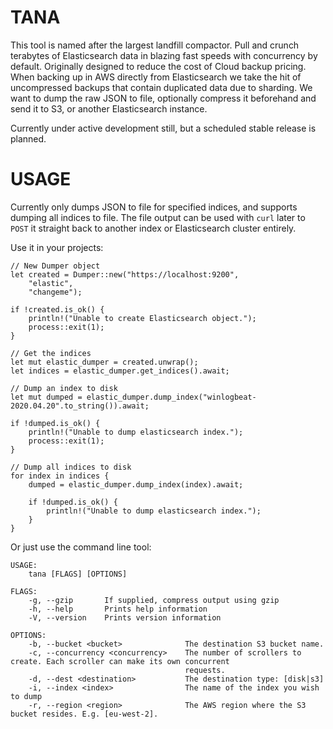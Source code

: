 # TANA
This tool is named after the largest landfill compactor. Pull and crunch terabytes of Elasticsearch data in blazing fast speeds with concurrency by default.
Originally designed to reduce the cost of Cloud backup pricing. When backing up in AWS directly from Elasticsearch we take the hit of uncompressed backups that contain duplicated data due to sharding. We want to dump the raw JSON to file, optionally compress it beforehand and send it to S3, or another Elasticsearch instance.

Currently under active development still, but a scheduled stable release is planned. 

# USAGE

Currently only dumps JSON to file for specified indices, and supports dumping all indices to file. The file output can be used with `curl` later to `POST` it straight back to another index or Elasticsearch cluster entirely.

Use it in your projects:

```
// New Dumper object
let created = Dumper::new("https://localhost:9200",
    "elastic",
    "changeme");

if !created.is_ok() {
    println!("Unable to create Elasticsearch object.");
    process::exit(1);
}

// Get the indices
let mut elastic_dumper = created.unwrap();
let indices = elastic_dumper.get_indices().await;

// Dump an index to disk
let mut dumped = elastic_dumper.dump_index("winlogbeat-2020.04.20".to_string()).await;

if !dumped.is_ok() {
    println!("Unable to dump elasticsearch index.");
    process::exit(1);
}

// Dump all indices to disk
for index in indices {
    dumped = elastic_dumper.dump_index(index).await;

    if !dumped.is_ok() {
        println!("Unable to dump elasticsearch index.");
    }
}

```

Or just use the command line tool:

```
USAGE:
    tana [FLAGS] [OPTIONS]

FLAGS:
    -g, --gzip       If supplied, compress output using gzip
    -h, --help       Prints help information
    -V, --version    Prints version information

OPTIONS:
    -b, --bucket <bucket>              The destination S3 bucket name.
    -c, --concurrency <concurrency>    The number of scrollers to create. Each scroller can make its own concurrent
                                       requests.
    -d, --dest <destination>           The destination type: [disk|s3]
    -i, --index <index>                The name of the index you wish to dump
    -r, --region <region>              The AWS region where the S3 bucket resides. E.g. [eu-west-2].

```
